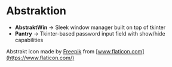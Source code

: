 # Abstraktion
* **AbstraktWin** -> Sleek window manager built on top of tkinter
* **Pantry** -> Tkinter-based password input field with show/hide capabilities

Abstrakt icon made by [Freepik](https://www.flaticon.com/authors/freepik) from [www.flaticon.com](https://www.flaticon.com/)
